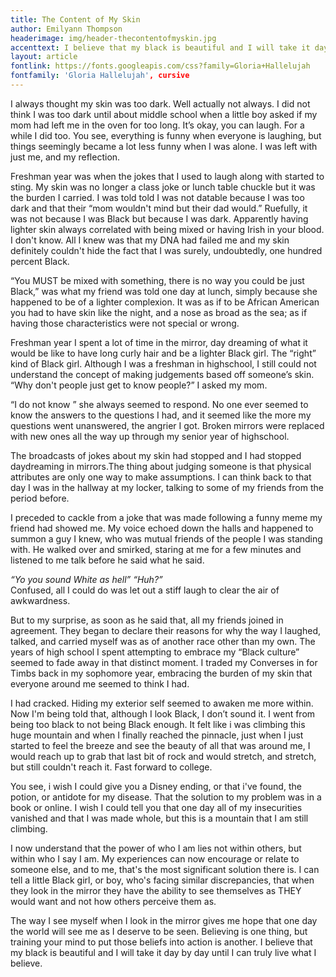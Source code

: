 ```yaml
---
title: The Content of My Skin
author: Emilyann Thompson
headerimage: img/header-thecontentofmyskin.jpg
accenttext: I believe that my black is beautiful and I will take it day by day until I can truly live what I believe.
layout: article
fontlink: https://fonts.googleapis.com/css?family=Gloria+Hallelujah
fontfamily: 'Gloria Hallelujah', cursive
---
```

I always thought my skin was too dark. Well actually not always. I did not think I was  too dark until about middle school when a little boy asked if my mom had left me in the oven for too long. It’s okay, you can laugh. For a while I did too. You see, everything is funny when everyone is laughing, but things seemingly became a lot less funny when I was alone.  I was left with just me, and my reflection.

 Freshman year was when the jokes that I used to laugh along with started to sting. My skin was no longer a class joke or lunch table chuckle but it was the burden I carried. I was told told I was not datable because I was too dark and that their “mom wouldn't mind but their dad would.” Ruefully, it was not because I was Black but because I was dark. Apparently having lighter skin always correlated with being mixed  or having Irish in your blood. I don't know. All I knew was that my DNA had failed me and my skin definitely couldn't hide the fact that I was surely, undoubtedly, one hundred percent Black.

 “You MUST be mixed with something, there is no way you could be just Black,” was what my friend was told one day at lunch, simply because she happened to be of a lighter complexion. It was as if to be African American you had to have skin like the night, and a nose as broad as the sea; as if having those characteristics were not special or wrong.

 Freshman year I spent a lot of time in the mirror, day dreaming of what it would be like to have long curly hair and be a lighter Black girl. The “right” kind of Black girl. Although I was a freshman in highschool, I still could not understand the concept of making judgements based off someone’s skin. “Why don't people just get to know people?” I asked my mom.

“I do not know ” she always seemed to respond. No one ever seemed to know the answers to the questions I had, and it seemed like the more my questions went unanswered, the angrier I got. Broken mirrors were replaced with new ones all the way up through my senior year of highschool.

The broadcasts of jokes about my skin had stopped and I had stopped daydreaming in mirrors.The thing about judging someone is that physical attributes are only one way to make assumptions. I can think back to that day I was in the hallway at my locker, talking to some of my friends from the period before.

I preceded to cackle from a joke that was made following a funny meme my friend had showed me. My voice echoed down the halls and happened to summon a guy I knew, who was mutual friends of the people I was standing with. He walked over and smirked, staring at me for a few minutes and listened to me talk before he said what he said.

*“Yo you sound White as hell”*
*“Huh?”*  
Confused, all I could do was let out a stiff laugh to clear the air of awkwardness.

But to my surprise, as soon as he said that, all my friends joined in agreement. They began to declare their reasons for why the way I laughed, talked, and carried myself was as of another race other than my own. The years of high school I spent attempting to embrace my “Black culture” seemed to fade away in that distinct moment. I traded my Converses in for Timbs back in my sophomore year, embracing the burden of my skin that everyone around me seemed to think I had.


 I had cracked. Hiding my exterior self seemed to awaken me more within. Now I'm being told that, although I look Black, I don’t sound it. I went from being too black to not being Black enough. It felt like i was climbing this huge mountain and when I finally reached the pinnacle,  just when I just started to feel the breeze and see the beauty of all that was around me, I would reach up to grab that last bit of rock and would stretch, and stretch, but still couldn't reach it.
 Fast forward to college.

You see, i wish I could give you a Disney ending, or that i've found, the potion, or antidote for my disease. That the solution to my problem was in a book or online. I wish I could tell you that one day all of my insecurities vanished and that I was made whole, but this is a mountain that I am still climbing.

I now understand that the power of who I am lies not within others, but within who I say I am. My experiences can now encourage or relate to someone else, and to me,  that's the most significant solution there is. I can tell a little Black girl, or boy, who's facing similar discrepancies, that when they look in the mirror they have the ability to see themselves as  THEY would want and not how others perceive them as.

The way I see myself when I look in the mirror gives me hope that one day the world will see me as I deserve to be seen. Believing is one thing, but training your mind to put those beliefs into action is another. I believe that my black is beautiful and I will take it day by day until I can truly live what I believe.

